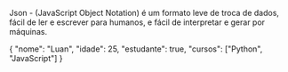 Json - (JavaScript Object Notation) é um formato leve de troca de dados, fácil de ler e escrever para humanos, e fácil de interpretar e gerar por máquinas.

{
  "nome": "Luan",
  "idade": 25,
  "estudante": true,
  "cursos": ["Python", "JavaScript"]
}


